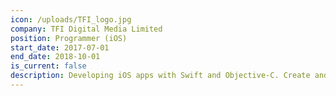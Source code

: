 ```yaml
---
icon: /uploads/TFI_logo.jpg
company: TFI Digital Media Limited
position: Programmer (iOS)
start_date: 2017-07-01
end_date: 2018-10-01
is_current: false
description: Developing iOS apps with Swift and Objective-C. Create and maintain common libraries for internal usage. Develop apps using MVC and MVVM frameworks with RxSwift support.
---
```


